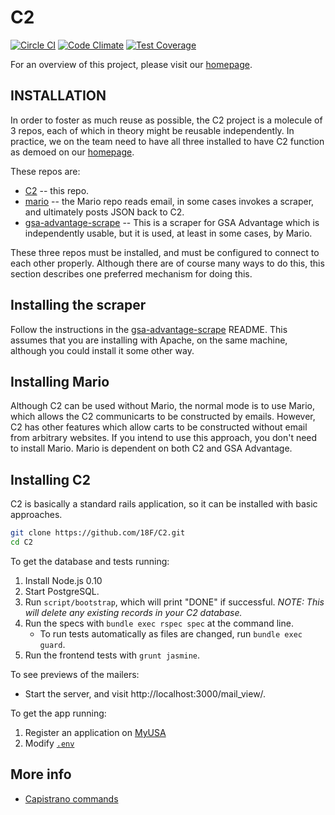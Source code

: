 # C2

[![Circle CI](https://circleci.com/gh/18F/C2.svg?style=svg)](https://circleci.com/gh/18F/C2) [![Code Climate](https://codeclimate.com/github/18F/C2/badges/gpa.svg)](https://codeclimate.com/github/18F/C2) [![Test Coverage](https://codeclimate.com/github/18F/C2/badges/coverage.svg)](https://codeclimate.com/github/18F/C2)

For an overview of this project, please visit our [homepage](http://18f.github.io/C2/).

## INSTALLATION

In order to foster as much reuse as possible, the C2 project is a molecule of 3 repos,
each of which in theory might be reusable independently.  In practice, we on the
team need to have all three installed to have C2 function as demoed on our [homepage](http://18f.github.io/C2/).

These repos are:

* [C2](https://github.com/18F/C2) -- this repo.
* [mario](https://github.com/18F/Mario) -- the Mario repo reads email, in some cases invokes a scraper, and ultimately posts JSON back to C2.
* [gsa-advantage-scrape](https://github.com/18F/gsa-advantage-scrape) -- This is a scraper for GSA Advantage which is independently usable,
but it is used, at least in some cases, by Mario.

These three repos must be installed, and must be configured to connect to each other properly.  Although there are of course many
ways to do this, this section describes one preferred mechanism for doing this.

## Installing the scraper

Follow the instructions in the [gsa-advantage-scrape](https://github.com/18F/gsa-advantage-scrape) README.  This assumes that
you are installing with Apache, on the same machine, although you could install it some other way.

## Installing Mario

Although C2 can be used without Mario, the normal mode is to use Mario, which allows the C2 communicarts to be constructed by emails.  However, C2 has other features which allow carts to be constructed without email from arbitrary websites.  If you intend to use this approach, you don't need to install Mario.  Mario is dependent on both C2 and GSA Advantage.

## Installing C2

C2 is basically a standard rails application, so it can be installed with basic approaches.

```bash
git clone https://github.com/18F/C2.git
cd C2
```

To get the database and tests running:

1. Install Node.js 0.10
1. Start PostgreSQL.
1. Run `script/bootstrap`, which will print "DONE" if successful. *NOTE: This will delete any existing records in your C2 database.*
1. Run the specs with `bundle exec rspec spec` at the command line.
    * To run tests automatically as files are changed, run `bundle exec guard`.
1. Run the frontend tests with `grunt jasmine`.

To see previews of the mailers:

* Start the server, and visit http://localhost:3000/mail_view/.

To get the app running:

1. Register an application on [MyUSA](https://myusa-staging.18f.us/authorizations)
1. Modify [`.env`](.env.example)

## More info

* [Capistrano commands](docs/capistrano.md)
